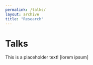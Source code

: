 ```yaml
---
permalink: /talks/
layout: archive
title: "Research"
---
```


# Talks

This is a placeholder text! [lorem ipsum]